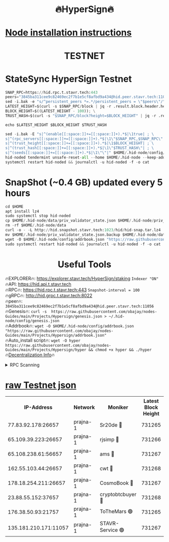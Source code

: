 <h1 align="center"> 🔥HyperSign🔥</h1>

[Node installation instructions](https://github.com/obajay/nodes-Guides/tree/main/Projects/Hypersign)
=

<h1 align="center"> TESTNET</h1>

# StateSync HyperSign Testnet
```python
SNAP_RPC=https://hid.rpc.t.stavr.tech:443
peers="3845ba311cee9c82469ec2f7b1e5cf8afbd9a434@hid.peer.stavr.tech:11056"
sed -i.bak -e "s/^persistent_peers *=.*/persistent_peers = \"$peers\"/" $HOME/.hid-node/config/config.toml
LATEST_HEIGHT=$(curl -s $SNAP_RPC/block | jq -r .result.block.header.height); \
BLOCK_HEIGHT=$((LATEST_HEIGHT - 100)); \
TRUST_HASH=$(curl -s "$SNAP_RPC/block?height=$BLOCK_HEIGHT" | jq -r .result.block_id.hash)

echo $LATEST_HEIGHT $BLOCK_HEIGHT $TRUST_HASH

sed -i.bak -E "s|^(enable[[:space:]]+=[[:space:]]+).*$|\1true| ; \
s|^(rpc_servers[[:space:]]+=[[:space:]]+).*$|\1\"$SNAP_RPC,$SNAP_RPC\"| ; \
s|^(trust_height[[:space:]]+=[[:space:]]+).*$|\1$BLOCK_HEIGHT| ; \
s|^(trust_hash[[:space:]]+=[[:space:]]+).*$|\1\"$TRUST_HASH\"| ; \
s|^(seeds[[:space:]]+=[[:space:]]+).*$|\1\"\"|" $HOME/.hid-node/config/config.toml
hid-noded tendermint unsafe-reset-all --home $HOME/.hid-node --keep-addr-book
systemctl restart hid-noded && journalctl -u hid-noded -f -o cat
```
# SnapShot (~0.4 GB) updated every 5 hours
```python
cd $HOME
apt install lz4
sudo systemctl stop hid-noded
cp $HOME/.hid-node/data/priv_validator_state.json $HOME/.hid-node/priv_validator_state.json.backup
rm -rf $HOME/.hid-node/data
curl -o - -L http://hid.snapshot.stavr.tech:1023/hid/hid-snap.tar.lz4 | lz4 -c -d - | tar -x -C $HOME/.hid-node --strip-components 2
mv $HOME/.hid-node/priv_validator_state.json.backup $HOME/.hid-node/data/priv_validator_state.json
wget -O $HOME/.hid-node/config/addrbook.json "https://raw.githubusercontent.com/obajay/nodes-Guides/main/Projects/Hypersign/addrbook.json"
sudo systemctl restart hid-noded && journalctl -u hid-noded -f -o cat
```

 <h1 align="center"> Useful Tools</h1>

🔥EXPLORER🔥:      https://explorer.stavr.tech/HyperSign/staking        `Indexer "ON"` \
🔥API:             https://hid.api.t.stavr.tech \
🔥RPC🔥:           https://hid.rpc.t.stavr.tech:443              `Snapshot-interval = 100` \
🔥gRPC🔥:          http://hid.grpc.t.stavr.tech:8022 \
🔥peer🔥:          `3845ba311cee9c82469ec2f7b1e5cf8afbd9a434@hid.peer.stavr.tech:11056` \
🔥Genesis🔥:     ```curl -s  https://raw.githubusercontent.com/obajay/nodes-Guides/main/Projects/Hypersign/genesis.json > ~/.hid-node/config/genesis.json``` \
🔥Addrbook🔥:    ```wget -O $HOME/.hid-node/config/addrbook.json "https://raw.githubusercontent.com/obajay/nodes-Guides/main/Projects/Hypersign/addrbook.json"``` \
🔥Auto_install script🔥: ```wget -O hyper https://raw.githubusercontent.com/obajay/nodes-Guides/main/Projects/Hypersign/hyper && chmod +x hyper && ./hyper``` \
🔥[Decentralization Info](https://github.com/obajay/StateSync-snapshots/tree/main/Projects/Hypersign/Decentralization)🔥

<details>
<summary>RPC Scanning</summary>

<h2 align="center"> We scan nodes in real time every 4 hours. And we provide the final result of RPC endpoints.
We cannot influence the operation of these nodes in any way. </h2>


```python
If Voting Power is higher than 0 --> then the Node is a validator of the network and may be subject to attack and be a potential threat to the chain.
```
```python
We marked such validators with a red symbol
```

</details>

[raw Testnet json](https://rpc-check.hypert.stavr.tech/hypert/rpc-hypert-result.json)
=

<table><tr><th>IP-Address</th><th>Network</th><th>Moniker</th><th>Latest Block Height</th><th>Earliest Block Height</th><th>Catching Up</th><th>Tx Index</th><th>Voting Power</th><th>Scan Time</th></tr><tr><td>77.83.92.178:26657</td><td>prajna-1</td><td>Sr20de 🔴</td><td>731265</td><td>1</td><td>False</td><td>on</td><td>1080256</td><td>2024-02-05T14:44:06.816318616UTC</td></tr><tr><td>65.109.39.223:26657</td><td>prajna-1</td><td>rjsimp 🔴</td><td>731266</td><td>1</td><td>False</td><td>on</td><td>1148927</td><td>2024-02-05T14:44:09.781539240UTC</td></tr><tr><td>65.108.238.61:56657</td><td>prajna-1</td><td>ams 🔴</td><td>731267</td><td>1</td><td>False</td><td>on</td><td>1187377</td><td>2024-02-05T14:44:16.851708101UTC</td></tr><tr><td>162.55.103.44:26657</td><td>prajna-1</td><td>cwt 🔴</td><td>731268</td><td>1</td><td>False</td><td>on</td><td>989833</td><td>2024-02-05T14:44:19.568008503UTC</td></tr><tr><td>178.18.254.211:26657</td><td>prajna-1</td><td>CosmoBook 🔴</td><td>731267</td><td>108201</td><td>False</td><td>on</td><td>990495</td><td>2024-02-05T14:44:16.499001910UTC</td></tr><tr><td>23.88.55.152:37657</td><td>prajna-1</td><td>cryptobtcbuyer 🔴</td><td>731268</td><td>631268</td><td>False</td><td>on</td><td>1172533</td><td>2024-02-05T14:44:19.845413887UTC</td></tr><tr><td>176.38.50.93:21757</td><td>prajna-1</td><td>ToTheMars 🟢</td><td>731265</td><td>635201</td><td>False</td><td>on</td><td>0</td><td>2024-02-05T14:44:07.348584387UTC</td></tr><tr><td>135.181.210.171:11057</td><td>prajna-1</td><td>STAVR-Service 🟢</td><td>731267</td><td>729801</td><td>False</td><td>on</td><td>0</td><td>2024-02-05T14:44:17.224026138UTC</td></tr></table>
